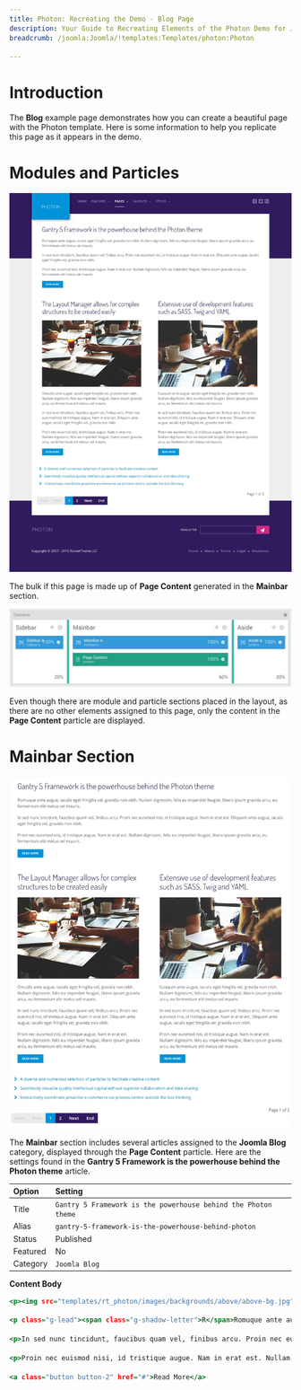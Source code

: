 ```yaml
---
title: Photon: Recreating the Demo - Blog Page
description: Your Guide to Recreating Elements of the Photon Demo for Joomla
breadcrumb: /joomla:Joomla/!templates:Templates/photon:Photon

---
```


# Introduction

The **Blog** example page demonstrates how you can create a beautiful page with the Photon template. Here is some information to help you replicate this page as it appears in the demo.

# Modules and Particles

![](assets/page_blog.jpeg)

The bulk if this page is made up of **Page Content** generated in the **Mainbar** section.

![](assets/page_blog_mainbar.jpeg)

Even though there are module and particle sections placed in the layout, as there are no other elements assigned to this page, only the content in the **Page Content** particle are displayed.

# Mainbar Section

![](assets/page_blog_1.jpeg)

The **Mainbar** section includes several articles assigned to the **Joomla Blog** category, displayed through the **Page Content** particle. Here are the settings found in the **Gantry 5 Framework is the powerhouse behind the Photon theme** article.

| Option     | Setting                                                                            |
| :--------- | :--------------------------------------------------------------------------------- |
| Title      | `Gantry 5 Framework is the powerhouse behind the Photon theme`                    |
| Alias      | `gantry-5-framework-is-the-powerhouse-behind-photon`                              |
| Status     | Published                                                                          |
| Featured   | No                                                                                 |
| Category   | `Joomla Blog`                                                                      |

**Content Body**

~~~ .html
<p><img src="templates/rt_photon/images/backgrounds/above/above-bg.jpg" alt="Sample Blog"></p>

<p class="g-lead"><span class="g-shadow-letter">R</span>Romuque ante augue, iaculis eget fringilla vel, gravida non nibh. Nullam dignissim, felis eu imperdiet feugiat, libero ipsum gravida arcu, eu fermentum elit metus vel mauris.</p>

<p>In sed nunc tincidunt, faucibus quam vel, finibus arcu. Proin nec euismod nisi, id tristique augue. Nam in erat est. Dliquam ante augue, iaculis eget fringilla vel, gravida non nibh.</p>

<p>Proin nec euismod nisi, id tristique augue. Nam in erat est. Nullam dignissim, felis eu imperdiet feugiat, libero ipsum gravida arcu, eu fermentum elit metus vel mauris.</p>

<a class="button button-2" href="#">Read More</a>
~~~
